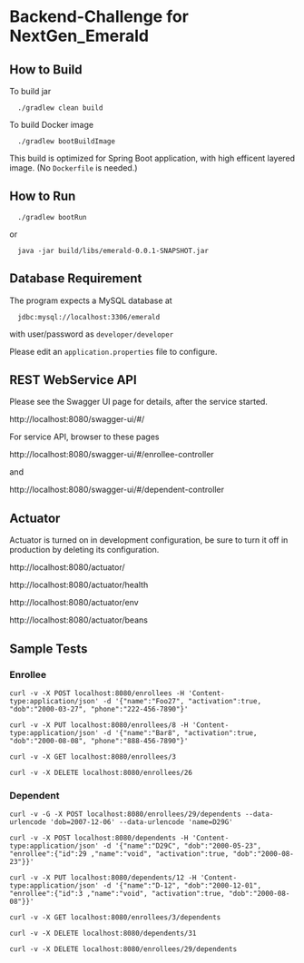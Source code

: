 # Backend-Challenge for NextGen_Emerald


## How to Build

To build jar
```
  ./gradlew clean build
```

To build Docker image
```
  ./gradlew bootBuildImage
```
This build is optimized for Spring Boot application, with high efficent layered image.
(No ```Dockerfile``` is needed.)


## How to Run
```
  ./gradlew bootRun
```
 or
```
  java -jar build/libs/emerald-0.0.1-SNAPSHOT.jar
```


## Database Requirement

The program expects a MySQL database at
```
  jdbc:mysql://localhost:3306/emerald
```
with user/password as  ```developer/developer```

Please edit an ```application.properties``` file to configure.


## REST WebService API

Please see the Swagger UI page for details, after the service started.

http://localhost:8080/swagger-ui/#/


For service API, browser to these pages

http://localhost:8080/swagger-ui/#/enrollee-controller

and

http://localhost:8080/swagger-ui/#/dependent-controller




## Actuator

Actuator is turned on in development configuration, 
be sure to turn it off in production by deleting its configuration.

http://localhost:8080/actuator/

http://localhost:8080/actuator/health

http://localhost:8080/actuator/env

http://localhost:8080/actuator/beans


## Sample Tests

### Enrollee

```
curl -v -X POST localhost:8080/enrollees -H 'Content-type:application/json' -d '{"name":"Foo27", "activation":true, "dob":"2000-03-27", "phone":"222-456-7890"}'

curl -v -X PUT localhost:8080/enrollees/8 -H 'Content-type:application/json' -d '{"name":"Bar8", "activation":true, "dob":"2000-08-08", "phone":"888-456-7890"}'

curl -v -X GET localhost:8080/enrollees/3

curl -v -X DELETE localhost:8080/enrollees/26

```

###  Dependent

```
curl -v -G -X POST localhost:8080/enrollees/29/dependents --data-urlencode 'dob=2007-12-06' --data-urlencode 'name=D29G'

curl -v -X POST localhost:8080/dependents -H 'Content-type:application/json' -d '{"name":"D29C", "dob":"2000-05-23", "enrollee":{"id":29 ,"name":"void", "activation":true, "dob":"2000-08-23"}}'

curl -v -X PUT localhost:8080/dependents/12 -H 'Content-type:application/json' -d '{"name":"D-12", "dob":"2000-12-01", "enrollee":{"id":3 ,"name":"void", "activation":true, "dob":"2000-08-08"}}'

curl -v -X GET localhost:8080/enrollees/3/dependents

curl -v -X DELETE localhost:8080/dependents/31

curl -v -X DELETE localhost:8080/enrollees/29/dependents

```